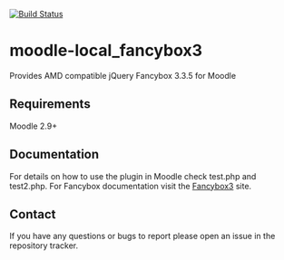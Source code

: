 [![Build Status](https://travis-ci.org/kiklop74/moodle-local_fancybox3.svg?branch=master)](https://travis-ci.org/kiklop74/moodle-local_fancybox3)

# moodle-local_fancybox3
Provides AMD compatible jQuery Fancybox 3.3.5 for Moodle

## Requirements

Moodle 2.9+

## Documentation

For details on how to use the plugin in Moodle check test.php and test2.php.
For Fancybox documentation visit the [Fancybox3](http://fancyapps.com/fancybox/3/docs/) site.

## Contact

If you have any questions or bugs to report please open an issue in the repository tracker.

